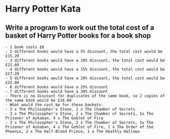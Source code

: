 # Harry Potter Kata

## Write a program to work out the total cost of a basket of Harry Potter books for a book shop

    - 1 book costs £8
    - 2 different books would have a 5% discount, the total cost would be £15.20
    - 3 different books would have a 10% discount, the total cost would be £21.60
    - 4 different books would have a 15% discount, the total cost would be £27.20
    - 5 different books would have a 20% discount, the total cost would be £32.00
    - 6 different books would have a 25% discount
    - 7 different books would have a 30% discount
    - There is no discount for duplicates of the same book, so 2 copies of the same book would be £16.00
    - What would the cost be for these baskets:
    - 3 x The Philosopher's Stone, 2 x The Chamber of Secrets
    - 3 x The Philosopher's Stone, 2 x The Chamber of Secrets, 1x The Prisoner of Azkaban, 4 x The Goblet of Fire
    - 3 x The Philosopher's Stone, 2 x The Chamber of Secrets, 1x The Prisoner of Azkaban, 4 x The Goblet of Fire, 1 x The Order of the Phoenix, 2 x The Half-Blood Prince, 1 x The Deathly Hallows
